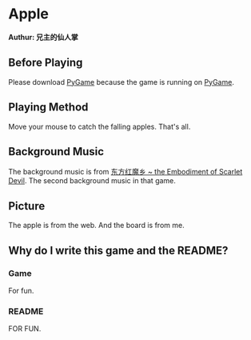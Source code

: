 # Apple

**Authur: 兄主的仙人掌**

## Before Playing

Please download [PyGame](https://www.pygame.org/) because the game is running on [PyGame](https://www.pygame.org/).

## Playing Method

Move your mouse to catch the falling apples. That's all.

## Background Music

The background music is from [东方红魔乡 ~ the Embodiment of Scarlet Devil](https://zh.moegirl.org/%E4%B8%9C%E6%96%B9%E7%BA%A2%E9%AD%94%E4%B9%A1). The second background music in that game.

## Picture

The apple is from the web. And the board is from me.

## Why do I write this game and the README?

### Game

For fun.

### README

FOR FUN.